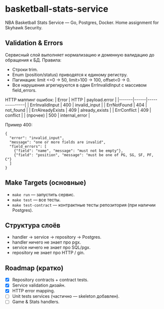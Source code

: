# basketball-stats-service
NBA Basketball Stats Service — Go, Postgres, Docker. Home assignment for Skyhawk Security.

## Validation & Errors

Сервисный слой выполняет нормализацию и доменную валидацию до обращения к БД. Правила:
- Строки trim.
- Enum (position/status) приводятся к единому регистру.
- Пагинация: limit <=0 -> 50, limit>100 -> 100, offset<0 -> 0.
- Все нарушения агрегируются в один ErrInvalidInput c массивом field_errors.

HTTP маппинг ошибок:
| Error | HTTP | payload.error |
|-------|------|---------------|
| ErrInvalidInput | 400 | invalid_input |
| ErrNotFound | 404 | not_found |
| ErrAlreadyExists | 409 | already_exists |
| ErrConflict | 409 | conflict |
| (прочее) | 500 | internal_error |

Пример 400:
```
{
  "error": "invalid_input",
  "message": "one or more fields are invalid",
  "field_errors": [
    {"field": "name", "message": "must not be empty"},
    {"field": "position", "message": "must be one of PG, SG, SF, PF, C"}
  ]
}
```

## Make Targets (основные)
- `make run` — запустить сервис.
- `make test` — все тесты.
- `make test-contract` — контрактные тесты репозитория (при наличии Postgres).

## Структура слоёв
- handler -> service -> repository -> Postgres.
- handler ничего не знает про pgx.
- service ничего не знает про SQL/pgx.
- repository не знает про HTTP / gin.

## Roadmap (кратко)
- [x] Repository contracts + contract tests.
- [x] Service validation дизайн.
- [x] HTTP error mapping.
- [ ] Unit tests services (частично — skeleton добавлен).
- [ ] Game & Stats handlers.

